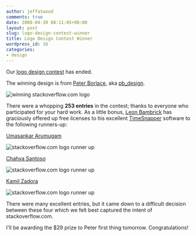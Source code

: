 ```yaml
---
author: jeffatwood
comments: true
date: 2008-04-30 08:11:05+00:00
layout: post
slug: logo-design-contest-winner
title: Logo Design Contest Winner
wordpress_id: 16
categories:
- design
---
```



Our [logo design contest](http://blog.stackoverflow.com/index.php/2008/04/logo-design-contest/) has ended.



The winning design is from [Peter Borlace](http://web.mac.com/peteborlace/pbdesignsolutions/welcome.html), aka [pb_design](http://99designs.com/users/241303).



![winning stackoverflow.com logo](http://blog.stackoverflow.com/wp-content/uploads/stackoverflow-logo-300.png)



There were a whopping **253 entries** in the contest; thanks to everyone who participated for your hard work. As a little bonus, [Leon Bambrick](http://secretgeek.net/) has graciously offered up free licenses to his excellent [TimeSnapper](http://www.timesnapper.com/) software to the following runners-up:



[Umasankar Arumugam](http://99designs.com/users/245213)



![stackoverflow.com logo runner up](http://blog.stackoverflow.com/wp-content/uploads/stackoverflow-logo-alt4-300.png)



[Chahya Santoso](http://99designs.com/users/163100)



![stackoverflow.com logo runner up](http://blog.stackoverflow.com/wp-content/uploads/stackoverflow-logo-alt3-300.png)



[Kamil Zadora](http://99designs.com/users/245217)



![stackoverflow.com logo runner up](http://blog.stackoverflow.com/wp-content/uploads/stackoverflow-logo-alt2-300.png)



There were many excellent entries, but it came down to a difficult decision between these four which we felt best captured the intent of stackoverflow.com.



I'll be awarding the $29 prize to Peter first thing tomorrow. Congratulations!

